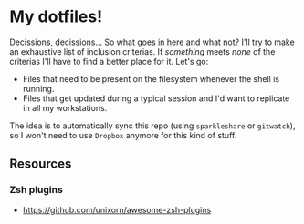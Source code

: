 # My dotfiles!

Decissions, decissions... So what goes in here and what not? I'll try to make an exhaustive list of inclusion criterias. If *something* meets *none* of the criterias I'll have to find a better place for it. Let's go:

* Files that need to be present on the filesystem whenever the shell is running.
* Files that get updated during a typical session and I'd want to replicate in all my workstations.

The idea is to automatically sync this repo (using `sparkleshare` or `gitwatch`), so I won't need to use `Dropbox` anymore for this kind of stuff.

## Resources

### Zsh plugins

* https://github.com/unixorn/awesome-zsh-plugins
